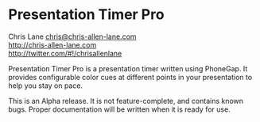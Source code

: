 Presentation Timer Pro
======================
Chris Lane
chris@chris-allen-lane.com  
http://chris-allen-lane.com  
http://twitter.com/#!/chrisallenlane  

Presentation Timer Pro is a presentation timer written using PhoneGap. It provides configurable color cues at different points in your presentation to help you stay on pace.

This is an Alpha release. It is not feature-complete, and contains known bugs. Proper documentation will be written when it is ready for use.
